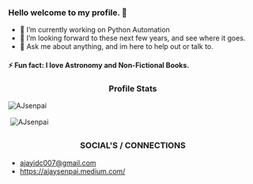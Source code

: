 ### Hello welcome to my profile. 👋

- 🔭 I’m currently working on Python Automation
- 👯 I’m looking forward to these next few years, and see where it goes.
- 💬 Ask me about anything, and im here to help out or talk to.

#### ⚡ Fun fact: I love Astronomy and Non-Fictional Books.

<h3 align="center">Profile Stats</h3>

<p align="left"> <img src="https://komarev.com/ghpvc/?username=AJsenpai" alt="AJsenpai" /> </p>

<p>&nbsp;<img align="center" src="https://github-readme-stats.vercel.app/api?username=AJsenpai&show_icons=true" alt="AJsenpai" /></p>

## <h3 align="center">SOCIAL'S / CONNECTIONS</h3>

- ajayidc007@gmail.com
- https://ajaysenpai.medium.com/
